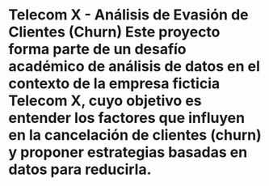 # Telecom X - Análisis de Evasión de Clientes (Churn) Este proyecto forma parte de un desafío académico de análisis de datos en el contexto de la empresa ficticia **Telecom X**, cuyo objetivo es entender los factores que influyen en la **cancelación de clientes (churn)** y proponer estrategias basadas en datos para reducirla.
